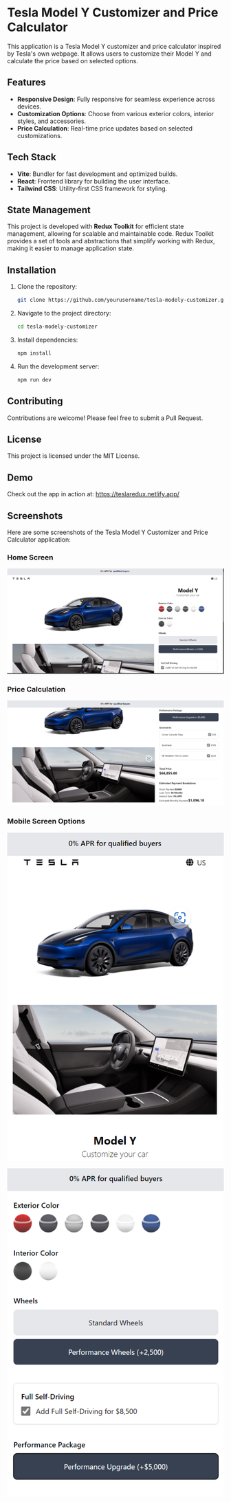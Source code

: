 # Tesla Model Y Customizer and Price Calculator

This application is a Tesla Model Y customizer and price calculator inspired by Tesla's own webpage. It allows users to customize their Model Y and calculate the price based on selected options.

## Features

- **Responsive Design**: Fully responsive for seamless experience across devices.
- **Customization Options**: Choose from various exterior colors, interior styles, and accessories.
- **Price Calculation**: Real-time price updates based on selected customizations.

## Tech Stack

- **Vite**: Bundler for fast development and optimized builds.
- **React**: Frontend library for building the user interface.
- **Tailwind CSS**: Utility-first CSS framework for styling.

## State Management

This project is developed with **Redux Toolkit** for efficient state management, allowing for scalable and maintainable code. Redux Toolkit provides a set of tools and abstractions that simplify working with Redux, making it easier to manage application state.

## Installation

1. Clone the repository:
   ```bash
   git clone https://github.com/yourusername/tesla-modely-customizer.git
   ```
2. Navigate to the project directory:
   ```bash
   cd tesla-modely-customizer
   ```
3. Install dependencies:
   ```bash
   npm install
   ```
4. Run the development server:
   ```bash
   npm run dev
   ```

## Contributing

Contributions are welcome! Please feel free to submit a Pull Request.

## License

This project is licensed under the MIT License.

## Demo

Check out the app in action at: https://teslaredux.netlify.app/

## Screenshots

Here are some screenshots of the Tesla Model Y Customizer and Price Calculator application:

### Home Screen

![Home Screen](https://raw.githubusercontent.com/raghavmalhotra/Tesla-model-Y-Customizer-redux/refs/heads/main/screenshots/1.png)

### Price Calculation

![Price Calculation](https://raw.githubusercontent.com/raghavmalhotra/Tesla-model-Y-Customizer-redux/refs/heads/main/screenshots/4.png)

### Mobile Screen Options

![Responsive Design](https://raw.githubusercontent.com/raghavmalhotra/Tesla-model-Y-Customizer-redux/refs/heads/main/screenshots/2.png)

![Customization Options](https://raw.githubusercontent.com/raghavmalhotra/Tesla-model-Y-Customizer-redux/refs/heads/main/screenshots/3.png)
